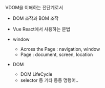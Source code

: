 VDOM을 이해하는 전단계로서

- DOM 조작과 BOM 조작
- Vue React에서 사용하는 문법


- window
  - Across the Page : navigation, window
  - Page : document, screen, location

- DOM
  - DOM LifeCycle 
  - selector 등 기타 등등 명령어..